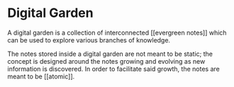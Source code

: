 # Digital Garden
A digital garden is a collection of interconnected [[evergreen notes]] which can be used to explore various branches of knowledge.

The notes stored inside a digital garden are not meant to be static; the concept is designed around the notes growing and evolving as new information is discovered. In order to facilitate said growth, the notes are meant to be [[atomic]].